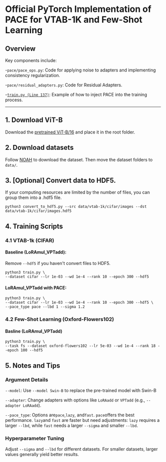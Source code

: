 # Official PyTorch Implementation of PACE for VTAB-1K and Few-Shot Learning

## Overview
Key components include:

-`pace/pace_ops.py`: Code for applying noise to adapters and implementing consistency regularization.

-`pace/residual_adapters.py`: Code for Residual Adapters.

-[`train.py (Line 137)`](https://github.com/MaxwellYaoNi/PACE/blob/56a68b799cc0804fb6e8acfbda07014c45370704/Vision/train.py#L137): Example of how to inject PACE into the training process.

---

## 1. Download ViT-B
Download the [pretrained ViT-B/16](https://storage.googleapis.com/vit_models/imagenet21k/ViT-B_16.npz) and place it in the root folder.

## 2. Download datasets
Follow [NOAH](https://github.com/ZhangYuanhan-AI/NOAH/#data-preparation) to download the dataset. Then move the dataset folders to `data/`.

## 3. [Optional] Convert data to HDF5.
If your computing resources are limited by the number of files, you can group them into a .hdf5 file.
```
python3 convert_to_hdf5.py --src data/vtab-1k/cifar/images --dst data/vtab-1k/cifar/images.hdf5
```
## 4. Training Scripts

### 4.1 VTAB-1k (CIFAR)
#### Baseline (LoRAmul_VPTadd):
Remove `--hdf5` if you haven't convert files to HDF5.
```
python3 train.py \
--dataset cifar --lr 1e-03 --wd 1e-4 --rank 10 --epoch 300 --hdf5
```
#### LoRAmul_VPTadd with PACE:
```
python3 train.py \
--dataset cifar --lr 1e-03 --wd 1e-4 --rank 10 --epoch 300 --hdf5 \
--pace_type pace --lbd 1 --sigma 1.2 
```

### 4.2 Few-Shot Learning (Oxford-Flowers102)
#### Basline (LoRAmul_VPTadd)
```
python3 train.py \
--task fs --dataset oxford-flowers102 --lr 5e-03 --wd 1e-4 --rank 18 --epoch 100 --hdf5
```

## 5. Notes and Tips
### Argument Details
`--model`: Use `--model Swin-B` to replace the pre-trained model with Swin-B

`--adapter`: Change adapters with options like `LoRAadd` or `VPTadd` (e.g., `--adapter LoRAadd`).

`--pace_type`: Options are`pace`,`lazy`, and`fast`. `pace`offers the best performance. `lazy`and `fast` are faster but need adjustments: `lazy` requires a larger `--lbd`, while `fast` needs a larger `--sigma` and smaller `--lbd`.
### Hyperparameter Tuning
Adjust `--sigma` and `--lbd` for different datasets. For smaller datasets, larger values generally yield better results.
